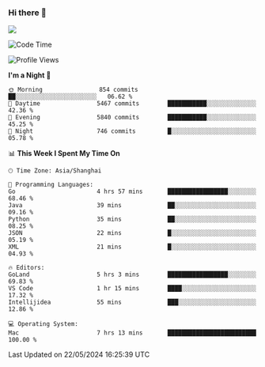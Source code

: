 ### Hi there 👋

<!--
**JJAYCHEN1e/jjaychen1e** is a ✨ _special_ ✨ repository because its `README.md` (this file) appears on your GitHub profile.

Here are some ideas to get you started:

- 🔭 I’m currently working on ...
- 🌱 I’m currently learning ...
- 👯 I’m looking to collaborate on ...
- 🤔 I’m looking for help with ...
- 💬 Ask me about ...
- 📫 How to reach me: ...
- 😄 Pronouns: ...
- ⚡ Fun fact: ...
-->

[![](https://github-readme-stats.vercel.app/api?username=jjaychen1e&show_icons=true)](https://github.com/jjaychen1e/github-readme-stats?count_private=true)

<!--START_SECTION:waka-->
![Code Time](http://img.shields.io/badge/Code%20Time-1%2C182%20hrs%2014%20mins-blue)

![Profile Views](http://img.shields.io/badge/Profile%20Views-10-blue)

**I'm a Night 🦉** 

```text
🌞 Morning                854 commits         ██░░░░░░░░░░░░░░░░░░░░░░░   06.62 % 
🌆 Daytime                5467 commits        ███████████░░░░░░░░░░░░░░   42.36 % 
🌃 Evening                5840 commits        ███████████░░░░░░░░░░░░░░   45.25 % 
🌙 Night                  746 commits         █░░░░░░░░░░░░░░░░░░░░░░░░   05.78 % 
```


📊 **This Week I Spent My Time On** 

```text
🕑︎ Time Zone: Asia/Shanghai

💬 Programming Languages: 
Go                       4 hrs 57 mins       █████████████████░░░░░░░░   68.46 % 
Java                     39 mins             ██░░░░░░░░░░░░░░░░░░░░░░░   09.16 % 
Python                   35 mins             ██░░░░░░░░░░░░░░░░░░░░░░░   08.25 % 
JSON                     22 mins             █░░░░░░░░░░░░░░░░░░░░░░░░   05.19 % 
XML                      21 mins             █░░░░░░░░░░░░░░░░░░░░░░░░   04.93 % 

🔥 Editors: 
GoLand                   5 hrs 3 mins        █████████████████░░░░░░░░   69.83 % 
VS Code                  1 hr 15 mins        ████░░░░░░░░░░░░░░░░░░░░░   17.32 % 
Intellijidea             55 mins             ███░░░░░░░░░░░░░░░░░░░░░░   12.86 % 

💻 Operating System: 
Mac                      7 hrs 13 mins       █████████████████████████   100.00 % 
```


 Last Updated on 22/05/2024 16:25:39 UTC
<!--END_SECTION:waka-->
